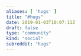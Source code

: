 ```yaml
---
aliases: [ 'hugs' ]
title: "#hugs"
date: 2019-01-03T10:07:11Z
draft: false
type: "community"
kind: "social"
subreddit: "hugs"
---
```


